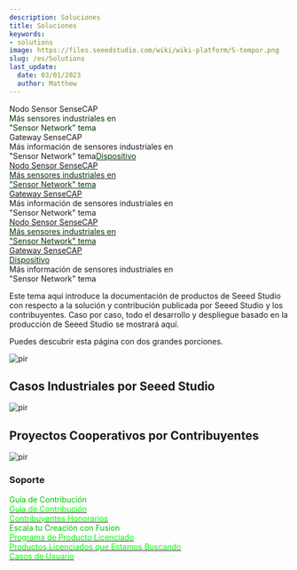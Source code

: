 ```yaml
---
description: Soluciones
title: Soluciones
keywords:
- solutions
image: https://files.seeedstudio.com/wiki/wiki-platform/S-tempor.png
slug: /es/Solutions
last_update:
  date: 03/01/2023
  author: Matthew
---
```


<div class="container2">
  <div href= "#" class="button2">
      <div class="start_card_wrapper">
          <span class="label2">Nodo Sensor SenseCAP<br /><font color={'1B3654'} size={"5"}>Más sensores industriales en</font><br /><font color={'1B3654'} size={"4"}>"Sensor Network" tema</font><br /> Gateway SenseCAP<br /></span>
      </div>
  </div>
  <a class="button2">
      <div class="start_card_wrapper">
        <span class="label2">Más información de sensores industriales en <br/> "Sensor Network" tema<a href="#"><font color={'1B3654'} size={"3"}>Dispositivo </font></a></span>
      </div>
  </a>
</div>

<div class="container2">
  <a href= "#" class="button2">
      <div class="start_card_wrapper">
          <span class="label2">Nodo Sensor SenseCAP<br /><font color={'1B3654'} size={"5"}>Más sensores industriales en</font><br /><font color={'1B3654'} size={"4"}>"Sensor Network" tema</font><br /> Gateway SenseCAP<br /></span>
      </div>
  </a>
  <div class="button2">
      <div class="start_card_wrapper">
        <span class="label2">Más información de sensores industriales en <br/> "Sensor Network" tema</span>
      </div>
  </div>
</div>

<div class="container2">
  <a href= "#" class="button2">
      <div class="start_card_wrapper">
          <span class="label2">Nodo Sensor SenseCAP<br /><font color={'1B3654'} size={"5"}>Más sensores industriales en</font><br /><font color={'1B3654'} size={"4"}>"Sensor Network" tema</font><br /> Gateway SenseCAP<br /><a href="#"><font color={'1B3654'} size={"3"}>Dispositivo </font></a></span>
      </div>
  </a>
  <div class="button2">
      <div class="start_card_wrapper">
        <span class="label2">Más información de sensores industriales en <br/> "Sensor Network" tema</span>
      </div>
  </div>
</div>

Este tema aquí introduce la documentación de productos de Seeed Studio con respecto a la solución y contribución publicada por Seeed Studio y los contribuyentes. Caso por caso, todo el desarrollo y despliegue basado en la producción de Seeed Studio se mostrará aquí.

Puedes descubrir esta página con dos grandes porciones.

<p style={{textAlign: 'center'}}><img src="https://files.seeedstudio.com/wiki/wiki-platform/solution/solution.png" alt="pir" width={1000} height="auto" /></p>

## Casos Industriales por Seeed Studio

<p style={{textAlign: 'center'}}><img src="https://files.seeedstudio.com/wiki/wiki-platform/solution/solution-wait.png" alt="pir" width={1000} height="auto" /></p>

## Proyectos Cooperativos por Contribuyentes

<p style={{textAlign: 'center'}}><img src="https://files.seeedstudio.com/wiki/wiki-platform/solution/solution-contributor.png" alt="pir" width={1000} height="auto" /></p>

### Soporte

<div class="independent_container">
    <a class="independent_item" style={{textAlign: 'left'}}>
            <div class="independent_title" style={{textAlign: 'center'}}><font color={'8DC215'} size={"5"}> Guía de Contribución </font></div>
            <a href="/Contribution-Guide" target="_blank"><span><font color={'FFFFFF'} size={"3"}> Guía de Contribución </font></span></a>
            <br/>
            <a href="/Honorary-Contributors" target="_blank"><span><font color={'FFFFFF'} size={""}> Contribuyentes Honorarios </font></span></a>
            <br/>
    </a>
    <a class="independent_item" style={{textAlign: 'left'}}>
            <div class="independent_title" style={{textAlign: 'center'}}><font color={'8DC215'} size={"5"}> Escala tu Creación con Fusion</font></div>
            <a href="/Scale-up-Your-Creation-with-Fusion#licensed-product-program" target="_blank"><span><font color={'FFFFFF'} size={"3"}> Programa de Producto Licenciado </font></span></a>
            <br/>
            <a href="/Scale-up-Your-Creation-with-Fusion#licensed-products-were-looking-for" target="_blank"><span><font color={'FFFFFF'} size={"3"}> Productos Licenciados que Estamos Buscando</font></span></a>
            <br/>
            <a href="/Scale-up-Your-Creation-with-Fusion#user-cases" target="_blank"><span><font color={'FFFFFF'} size={"3"}> Casos de Usuario </font></span></a>
            <br/>
    </a>
</div>


